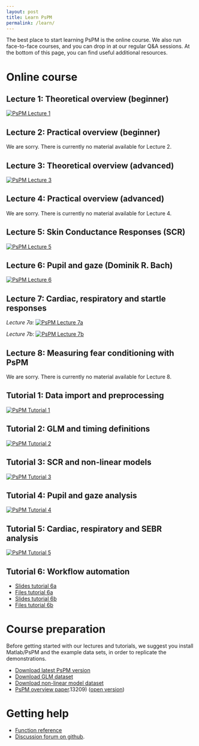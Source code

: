 ```yaml
---
layout: post
title: Learn PsPM
permalink: /learn/
---
```


The best place to start learning PsPM is the online course. We also run face-to-face courses, and you can drop in at our regular Q&A sessions. At the bottom of this page, you can find useful additional resources.

# Online course
## **Lecture 1: Theoretical overview (beginner)** 

[![PsPM Lecture 1](https://www.caian.uni-bonn.de/media/pspm-lecture-1_small.jpg)](https://electure.uni-bonn.de/paella7/ui/watch.html?id=a256bf0a-3c51-4bcf-bf6f-45b6f1013613)

## **Lecture 2: Practical overview (beginner)** 
We are sorry. There is currently no material available for Lecture 2.

## **Lecture 3: Theoretical overview (advanced)** 

[![PsPM Lecture 3](https://www.caian.uni-bonn.de/media/pspm-lecture-3_small.jpg)](https://electure.uni-bonn.de/paella7/ui/watch.html?id=99bbede5-f3a2-4993-8af0-0493f5dc11ab)

## **Lecture 4: Practical overview (advanced)** 
We are sorry. There is currently no material available for Lecture 4.

## **Lecture 5: Skin Conductance Responses (SCR)** 

[![PsPM Lecture 5](https://www.caian.uni-bonn.de/media/pspm-lecture-5_small.jpg)](https://electure.uni-bonn.de/paella7/ui/watch.html?id=9710ce99-a74f-4073-aa8c-8edd400d1570)

## **Lecture 6: Pupil and gaze** (Dominik R. Bach)

[![PsPM Lecture 6](https://www.caian.uni-bonn.de/media/pspm-lecture-6_small.jpg)](https://electure.uni-bonn.de/paella7/ui/watch.html?id=bd2ed4fb-14ed-4e71-b32e-c3098912ac29)

## **Lecture 7: Cardiac, respiratory and startle responses** 
*Lecture 7a:* 
[![PsPM Lecture 7a](https://www.caian.uni-bonn.de/media/pspm-lecture-7a_small.jpg)](https://electure.uni-bonn.de/paella7/ui/watch.html?id=9bdf9373-fdb8-4b59-8a45-69263e715cc5)

*Lecture 7b:* 
[![PsPM Lecture 7b](https://www.caian.uni-bonn.de/media/pspm-lecture-7b_small.jpg)](https://electure.uni-bonn.de/paella7/ui/watch.html?id=a98b09d2-571f-4b9f-a6d9-f579f3bb8eec)     

## **Lecture 8: Measuring fear conditioning with PsPM**
We are sorry. There is currently no material available for Lecture 8.

## **Tutorial 1: Data import and preprocessing**
[![PsPM Tutorial 1](https://www.caian.uni-bonn.de/media/pspm-tutorial-1_small.jpg)](https://electure.uni-bonn.de/paella7/ui/watch.html?id=99dbec06-b744-4461-8e70-131ce687a9b4)

## **Tutorial 2: GLM and timing definitions** 
[![PsPM Tutorial 2](https://www.caian.uni-bonn.de/media/pspm-tutorial-2_small.jpg)](https://electure.uni-bonn.de/paella7/ui/watch.html?id=e803118a-77c8-4f31-8744-c03b23bef6dc)

## **Tutorial 3: SCR and non-linear models** 
[![PsPM Tutorial 3](https://www.caian.uni-bonn.de/media/pspm-tutorial-3_small.jpg)](https://electure.uni-bonn.de/paella7/ui/watch.html?id=a310e31a-010b-4ebb-9076-daf15d3bf2f0)

## **Tutorial 4: Pupil and gaze analysis** 
[![PsPM Tutorial 4](https://www.caian.uni-bonn.de/media/pspm-tutorial-4_small.jpg)](https://electure.uni-bonn.de/paella7/ui/watch.html?id=c15a44c7-7e04-4b7b-a0df-fa2e7b565739)   

## **Tutorial 5: Cardiac, respiratory and SEBR analysis** 
[![PsPM Tutorial 5](https://www.caian.uni-bonn.de/media/pspm-tutorial-5_small.jpg)](https://electure.uni-bonn.de/paella7/ui/watch.html?id=a98b09d2-571f-4b9f-a6d9-f579f3bb8eec)

## **Tutorial 6: Workflow automation** 
* [Slides tutorial 6a](https://docs.google.com/presentation/d/1LsaEB3MozxvxJVSfZUQdXBhJ6BjEkqLeFf_0nZiD4Zc/edit?usp=sharing)
* [Files tutorial 6a](https://drive.google.com/open?id=1na1wGlCaDZLreLtEi1iEj1Y5Glqd4mFP)  
* [Slides tutorial 6b](https://docs.google.com/presentation/d/1YuNKejeTsCrpURCYGjCTf0_m62dsVh9Z9xu05JRnpfw/edit?usp=sharing)
* [Files tutorial 6b](https://drive.google.com/open?id=1g5Wnmu1ghUtNWo9vMWv52WTL4qNi8N88)  

# Course preparation
Before getting started with our lectures and tutorials, we suggest you install Matlab/PsPM and the example data sets, in order to replicate the demonstrations. 

* [Download latest PsPM version](https://bachlab.github.io/PsPM/download/)
* [Download GLM dataset](https://github.com/bachlab/PsPM-tutorial-datasets/releases/download/tutorial-datasets/Tutorial_dataset_GLM.zip)
* [Download non-linear model dataset](https://github.com/bachlab/PsPM-tutorial-datasets/releases/download/tutorial-datasets/Tutorial_dataset_DCM.zip)
* [PsPM overview paper](https://doi.org/10.1111/psyp).13209) ([open version](https://discovery.ucl.ac.uk/id/eprint/10070115/))

# Getting help

* [Function reference](https://bachlab.github.io/PsPM/reference/)
* [Discussion forum on github](https://github.com/bachlab/PsPM/discussions).
